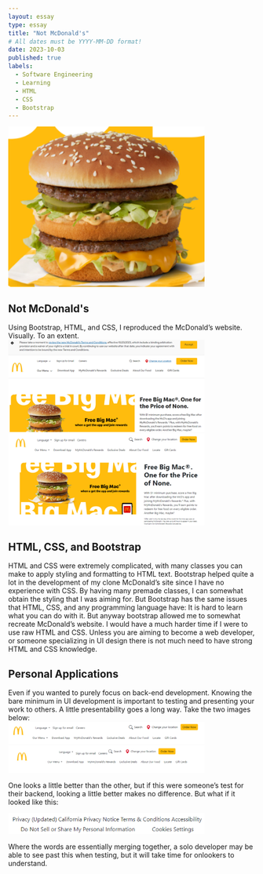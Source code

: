 ```yaml
---
layout: essay
type: essay
title: "Not McDonald's"
# All dates must be YYYY-MM-DD format!
date: 2023-10-03
published: true
labels:
  - Software Engineering
  - Learning
  - HTML
  - CSS
  - Bootstrap
---
```


<div><img width="400px" class="rounded float-start pe-4" src="../img/not-mcdonalds/TheMac.png"></div>


## Not McDonald's

<div>
Using Bootstrap, HTML, and CSS, I reproduced the McDonald’s website. Visually. To an extent.
<div>
<img width="400px" class="rounded float-start pe-4" src="../img/not-mcdonalds/McDonalds.png">
</div>


<div>
<img width="400px" class="rounded float-start pe-4" src="../img/not-mcdonalds/MacDonalds.png">
</div>
</div>

## HTML, CSS, and Bootstrap

<div>
HTML and CSS were extremely complicated, with many classes you can make to apply styling and formatting to HTML text. Bootstrap helped quite a lot in the development of my clone McDonald’s site since I have no experience with CSS. By having many
premade classes, I can somewhat obtain the styling that I was aiming for. But Bootstrap has the same issues that HTML, CSS, and any programming language have: It is hard to learn what you can do with it. But anyway bootstrap allowed me to somewhat
recreate McDonald’s website. I would have a much harder time if I were to use raw HTML and CSS. Unless you are aiming to become a web developer, or someone specializing in UI design there is not much need to have strong HTML and CSS knowledge.
</div>

## Personal Applications

<div>
Even if you wanted to purely focus on back-end development. Knowing the bare minimum in UI development is important to testing and presenting your work to others. A little presentability goes a long way. 
Take the two images below:


<div>
<img width="400px" class="rounded float-start pe-4" src="../img/not-mcdonalds/MacDonalds_Topbar.png">
</div>


<div>
<img width="400px" class="rounded float-start pe-4" src="../img/not-mcdonalds/MacDonaldsExample_Scrunch.png">
</div>


One looks a little better than the other, but if this were someone’s test for their backend, looking a little better makes no difference.
But what if it looked like this:


<div>
<img width="400px" class="rounded float-start pe-4" src="../img/not-mcdonalds/MacDonaldsExample_OneWord.png">
</div>


Where the words are essentially merging together, a solo developer may be able to see past this when testing, but it will take time for onlookers to understand.
</div>
